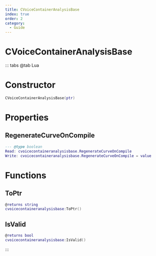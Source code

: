 ```yaml
---
title: CVoiceContainerAnalysisBase
index: true
order: 2
category:
  - Guide
---
```


# CVoiceContainerAnalysisBase

::: tabs
@tab Lua
# Constructor
```lua
CVoiceContainerAnalysisBase(ptr)
```
# Properties
## RegenerateCurveOnCompile 
```lua
--- @type boolean
Read: cvoicecontaineranalysisbase.RegenerateCurveOnCompile
Write: cvoicecontaineranalysisbase.RegenerateCurveOnCompile = value
```
# Functions
## ToPtr
```lua
@returns string
cvoicecontaineranalysisbase:ToPtr()
```
## IsValid
```lua
@returns bool
cvoicecontaineranalysisbase:IsValid()
```

:::